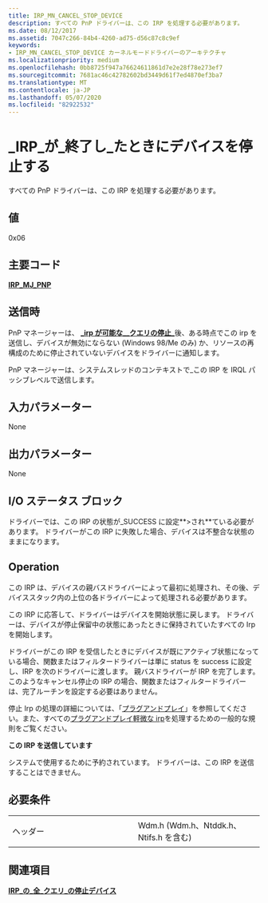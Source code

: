 ```yaml
---
title: IRP_MN_CANCEL_STOP_DEVICE
description: すべての PnP ドライバーは、この IRP を処理する必要があります。
ms.date: 08/12/2017
ms.assetid: 7047c266-84b4-4260-ad75-d56c87c8c9ef
keywords:
- IRP_MN_CANCEL_STOP_DEVICE カーネルモードドライバーのアーキテクチャ
ms.localizationpriority: medium
ms.openlocfilehash: 0bb8725f947a76624611861d7e2e28f78e273ef7
ms.sourcegitcommit: 7681ac46c42782602bd3449d61f7ed4870ef3ba7
ms.translationtype: MT
ms.contentlocale: ja-JP
ms.lasthandoff: 05/07/2020
ms.locfileid: "82922532"
---
```

# <a name="irp_mn_cancel_stop_device"></a>\_IRP\_が\_終了し\_たときにデバイスを停止する


すべての PnP ドライバーは、この IRP を処理する必要があります。

## <a name="value"></a>値

0x06

<a name="major-code"></a>主要コード
----------

[**IRP\_MJ\_PNP**](irp-mj-pnp.md)

<a name="when-sent"></a>送信時
---------

PnP マネージャーは、 [**\_irp が可能な\_\_クエリの停止\_**](irp-mn-query-stop-device.md)後、ある時点でこの irp を送信し、デバイスが無効にならない (Windows 98/Me のみ) か、リソースの再構成のために停止されていないデバイスをドライバーに通知します。

PnP マネージャーは、システムスレッドのコンテキストで\_この IRP を IRQL パッシブレベルで送信します。

## <a name="input-parameters"></a>入力パラメーター


None

## <a name="output-parameters"></a>出力パラメーター


None

## <a name="io-status-block"></a>I/O ステータス ブロック


ドライバーでは、この IRP の状態が\_SUCCESS に設定**&gt;され**ている必要があります。 ドライバーがこの IRP に失敗した場合、デバイスは不整合な状態のままになります。

<a name="operation"></a>Operation
---------

この IRP は、デバイスの親バスドライバーによって最初に処理され、その後、デバイススタック内の上位の各ドライバーによって処理される必要があります。

この IRP に応答して、ドライバーはデバイスを開始状態に戻します。 ドライバーは、デバイスが停止保留中の状態にあったときに保持されていたすべての Irp を開始します。

ドライバーがこの IRP を受信したときにデバイスが既にアクティブ状態になっている場合、関数またはフィルタードライバーは単に status を success に設定し、IRP を次のドライバーに渡します。 親バスドライバーが IRP を完了します。 このようなキャンセル停止の IRP の場合、関数またはフィルタードライバーは、完了ルーチンを設定する必要はありません。

停止 Irp の処理の詳細については、「[プラグアンドプレイ](https://docs.microsoft.com/windows-hardware/drivers/kernel/implementing-plug-and-play)」を参照してください。また、すべての[プラグアンドプレイ軽微な irp](plug-and-play-minor-irps.md)を処理するための一般的な規則をご覧ください。

**この IRP を送信しています**

システムで使用するために予約されています。 ドライバーは、この IRP を送信することはできません。

<a name="requirements"></a>必要条件
------------

<table>
<colgroup>
<col width="50%" />
<col width="50%" />
</colgroup>
<tbody>
<tr class="odd">
<td><p>ヘッダー</p></td>
<td>Wdm.h (Wdm.h、Ntddk.h、Ntifs.h を含む)</td>
</tr>
</tbody>
</table>

## <a name="see-also"></a>関連項目


[**IRP\_の\_全\_クエリ\_の停止デバイス**](irp-mn-query-stop-device.md)

 

 




